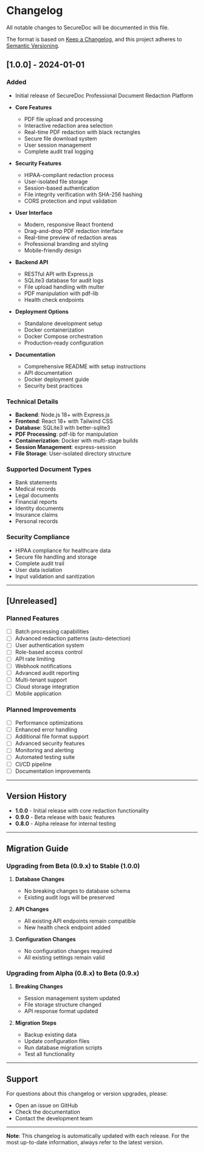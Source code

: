 # Changelog

All notable changes to SecureDoc will be documented in this file.

The format is based on [Keep a Changelog](https://keepachangelog.com/en/1.0.0/),
and this project adheres to [Semantic Versioning](https://semver.org/spec/v2.0.0.html).

## [1.0.0] - 2024-01-01

### Added
- Initial release of SecureDoc Professional Document Redaction Platform
- **Core Features**
  - PDF file upload and processing
  - Interactive redaction area selection
  - Real-time PDF redaction with black rectangles
  - Secure file download system
  - User session management
  - Complete audit trail logging

- **Security Features**
  - HIPAA-compliant redaction process
  - User-isolated file storage
  - Session-based authentication
  - File integrity verification with SHA-256 hashing
  - CORS protection and input validation

- **User Interface**
  - Modern, responsive React frontend
  - Drag-and-drop PDF redaction interface
  - Real-time preview of redaction areas
  - Professional branding and styling
  - Mobile-friendly design

- **Backend API**
  - RESTful API with Express.js
  - SQLite3 database for audit logs
  - File upload handling with multer
  - PDF manipulation with pdf-lib
  - Health check endpoints

- **Deployment Options**
  - Standalone development setup
  - Docker containerization
  - Docker Compose orchestration
  - Production-ready configuration

- **Documentation**
  - Comprehensive README with setup instructions
  - API documentation
  - Docker deployment guide
  - Security best practices

### Technical Details
- **Backend**: Node.js 18+ with Express.js
- **Frontend**: React 18+ with Tailwind CSS
- **Database**: SQLite3 with better-sqlite3
- **PDF Processing**: pdf-lib for manipulation
- **Containerization**: Docker with multi-stage builds
- **Session Management**: express-session
- **File Storage**: User-isolated directory structure

### Supported Document Types
- Bank statements
- Medical records
- Legal documents
- Financial reports
- Identity documents
- Insurance claims
- Personal records

### Security Compliance
- HIPAA compliance for healthcare data
- Secure file handling and storage
- Complete audit trail
- User data isolation
- Input validation and sanitization

---

## [Unreleased]

### Planned Features
- [ ] Batch processing capabilities
- [ ] Advanced redaction patterns (auto-detection)
- [ ] User authentication system
- [ ] Role-based access control
- [ ] API rate limiting
- [ ] Webhook notifications
- [ ] Advanced audit reporting
- [ ] Multi-tenant support
- [ ] Cloud storage integration
- [ ] Mobile application

### Planned Improvements
- [ ] Performance optimizations
- [ ] Enhanced error handling
- [ ] Additional file format support
- [ ] Advanced security features
- [ ] Monitoring and alerting
- [ ] Automated testing suite
- [ ] CI/CD pipeline
- [ ] Documentation improvements

---

## Version History

- **1.0.0** - Initial release with core redaction functionality
- **0.9.0** - Beta release with basic features
- **0.8.0** - Alpha release for internal testing

---

## Migration Guide

### Upgrading from Beta (0.9.x) to Stable (1.0.0)

1. **Database Changes**
   - No breaking changes to database schema
   - Existing audit logs will be preserved

2. **API Changes**
   - All existing API endpoints remain compatible
   - New health check endpoint added

3. **Configuration Changes**
   - No configuration changes required
   - All existing settings remain valid

### Upgrading from Alpha (0.8.x) to Beta (0.9.x)

1. **Breaking Changes**
   - Session management system updated
   - File storage structure changed
   - API response format updated

2. **Migration Steps**
   - Backup existing data
   - Update configuration files
   - Run database migration scripts
   - Test all functionality

---

## Support

For questions about this changelog or version upgrades, please:
- Open an issue on GitHub
- Check the documentation
- Contact the development team

---

**Note**: This changelog is automatically updated with each release. For the most up-to-date information, always refer to the latest version.
